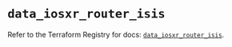 # `data_iosxr_router_isis`

Refer to the Terraform Registry for docs: [`data_iosxr_router_isis`](https://registry.terraform.io/providers/ciscodevnet/iosxr/0.6.0/docs/data-sources/router_isis).
